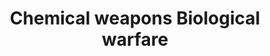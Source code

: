 ---
title: Chemical weapons Biological warfare
longTitle: 'Chemical weapons, Biological warfare'
tags:
- gccommon
relatedTerm:
- "[[Biological weapons]]"
- "[[Chemical warfare]]"
---